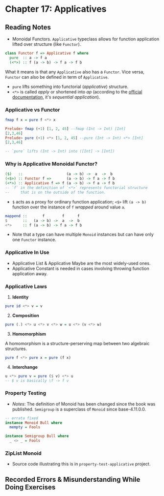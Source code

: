 # Chapter 17: Applicatives

## Reading Notes

- Monoidal Functors. `Applicative` typeclass allows for function application lifted over structure (like `Functor`).

```Haskell
class Functor f => Applicative f where
  pure  :: a -> f a
  (<*>) :: f (a -> b) -> f a -> f b
```

What it means is that any `Applicative` also has a `Functor`. Vice versa, `Functor` can also be defined in term of `Applicative`.

- `pure` lifts something into functorial (_applicative_) structure.
- `<*>` is called _apply_ or shortened into _ap_ (according to the [official documentation](https://hackage.haskell.org/package/base-4.14.1.0/docs/Prelude.html#v:-60--42--62-), it's _sequential application_).

### Applicative vs Functor

```Haskell
fmap f x = pure f <*> x

Prelude> fmap (+1) [1, 2, 45] --fmap (Int -> Int) [Int]
[2,3,46]
Prelude> pure (+1) <*> [1, 2, 45] --pure (Int -> Int) <*> [Int]
[2,3,46]

-- `pure` lifts (Int -> Int) into ([Int] -> [Int])
```

### Why is Applicative Monoidal Functor?

```Haskell
($)   ::                    (a -> b) ->  a  ->  b
(<$>) :: Functor f =>       (a -> b) -> f a -> f b
(<*>) :: Applicative f => f (a -> b) -> f a -> f b
-- `f` in the definition of `<*>` represents functorial structure
--     that is on the outside of the function.
```

- `$` acts as a proxy for ordinary function application; `<$>` lift `(a -> b)` function over the instance of `f` _wrapped_ around value `a`.

```Haskell
mappend ::       f        f      f
$       ::   (a -> b) ->  a  ->  b
<*>     :: f (a -> b) -> f a -> f b
```

- Note that a type can have multiple `Monoid` instances but can have only one `Functor` instance.

### Applicative In Use

- Applicative List & Applicative Maybe are the most widely-used ones.
- Applicative Constant is needed in cases involving throwing function application away.

### Applicative Laws

1. **Identity**

```Haskell
pure id <*> v = v
```

2. **Composition**

```Haskell
pure (.) <*> u <*> v <*> w = u <*> (v <*> w)
```

3. **Homomorphism**

A homomorphism is a structure-perserving map between two algebraic structures.

```Haskell
pure f <*> pure x = pure (f x)
```

4. **Interchange**

```Haskell
u <*> pure v = pure ($ v) <*> u
-- $ v is basically \f -> f v
```

### Property Testing

- _Notes_: The definition of Monoid has been changed since the book was published. `Semigroup` is a superclass of `Monoid` since base-4.11.0.0.

```Haskell
-- errata fixed
instance Monoid Bull where
  mempty = Fools

instance Semigroup Bull where
  _ <> _ = Fools
```

### ZipList Monoid

- Source code illustrating this is in `property-test-applicative` project.

## Recorded Errors & Misunderstanding While Doing Exercises
